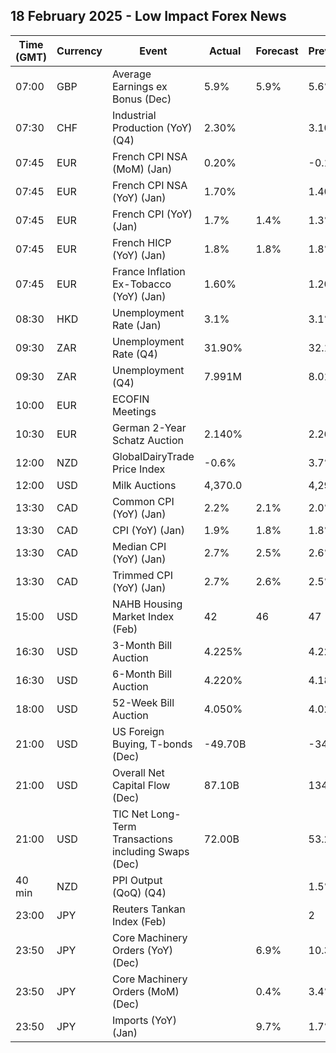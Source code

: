 ## 18 February 2025 - Low Impact Forex News

| Time (GMT) | Currency | Event | Actual | Forecast | Previous |
|------|----------|-------|--------|----------|----------|
| 07:00 | GBP | Average Earnings ex Bonus (Dec) | 5.9% | 5.9% | 5.6% |
| 07:30 | CHF | Industrial Production (YoY) (Q4) | 2.30% |  | 3.10% |
| 07:45 | EUR | French CPI NSA (MoM) (Jan) | 0.20% |  | -0.10% |
| 07:45 | EUR | French CPI NSA (YoY) (Jan) | 1.70% |  | 1.40% |
| 07:45 | EUR | French CPI (YoY) (Jan) | 1.7% | 1.4% | 1.3% |
| 07:45 | EUR | French HICP (YoY) (Jan) | 1.8% | 1.8% | 1.8% |
| 07:45 | EUR | France Inflation Ex-Tobacco (YoY) (Jan) | 1.60% |  | 1.20% |
| 08:30 | HKD | Unemployment Rate (Jan) | 3.1% |  | 3.1% |
| 09:30 | ZAR | Unemployment Rate (Q4) | 31.90% |  | 32.10% |
| 09:30 | ZAR | Unemployment (Q4) | 7.991M |  | 8.011M |
| 10:00 | EUR | ECOFIN Meetings |  |  |  |
| 10:30 | EUR | German 2-Year Schatz Auction | 2.140% |  | 2.260% |
| 12:00 | NZD | GlobalDairyTrade Price Index | -0.6% |  | 3.7% |
| 12:00 | USD | Milk Auctions | 4,370.0 |  | 4,296.0 |
| 13:30 | CAD | Common CPI (YoY) (Jan) | 2.2% | 2.1% | 2.0% |
| 13:30 | CAD | CPI (YoY) (Jan) | 1.9% | 1.8% | 1.8% |
| 13:30 | CAD | Median CPI (YoY) (Jan) | 2.7% | 2.5% | 2.6% |
| 13:30 | CAD | Trimmed CPI (YoY) (Jan) | 2.7% | 2.6% | 2.5% |
| 15:00 | USD | NAHB Housing Market Index (Feb) | 42 | 46 | 47 |
| 16:30 | USD | 3-Month Bill Auction | 4.225% |  | 4.225% |
| 16:30 | USD | 6-Month Bill Auction | 4.220% |  | 4.185% |
| 18:00 | USD | 52-Week Bill Auction | 4.050% |  | 4.025% |
| 21:00 | USD | US Foreign Buying, T-bonds (Dec) | -49.70B |  | -34.40B |
| 21:00 | USD | Overall Net Capital Flow (Dec) | 87.10B |  | 134.10B |
| 21:00 | USD | TIC Net Long-Term Transactions including Swaps (Dec) | 72.00B |  | 53.20B |
| 40 min | NZD | PPI Output (QoQ) (Q4) |  |  | 1.5% |
| 23:00 | JPY | Reuters Tankan Index (Feb) |  |  | 2 |
| 23:50 | JPY | Core Machinery Orders (YoY) (Dec) |  | 6.9% | 10.3% |
| 23:50 | JPY | Core Machinery Orders (MoM) (Dec) |  | 0.4% | 3.4% |
| 23:50 | JPY | Imports (YoY) (Jan) |  | 9.7% | 1.7% |
